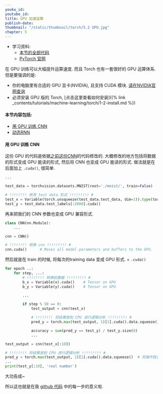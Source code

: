 ```yaml
---
youku_id:
youtube_id:
title: GPU 加速运算
publish-date:
thumbnail: "/static/thumbnail/torch/5.2 GPU.jpg"
chapter: 5
---
```


* 学习资料:
  * [本节的全部代码](https://github.com/MorvanZhou/PyTorch-Tutorial/blob/master/tutorial-contents/502_GPU.py)
  * [PyTorch 官网](http://pytorch.org/)

在 GPU 训练可以大幅提升运算速度. 而且 Torch 也有一套很好的 GPU 运算体系. 但是要强调的是:
* 你的电脑里有合适的 GPU 显卡(NVIDIA), 且支持 CUDA 模块. [请在NVIDIA官网查询](https://developer.nvidia.com/cuda-gpus)
* 必须安装 GPU 版的 Torch, [点击这里查看如何安装]({% link _contents/tutorials/machine-learning/torch/1-2-install.md %})

#### 本节内容包括:

* [用 GPU 训练 CNN](#gpu-cnn)
* [动态RNN](#RNN)



<h4 class="tut-h4-pad" id="gpu-cnn">用 GPU 训练 CNN</h4>

这份 GPU 的代码是依据[之前这份CNN](https://github.com/MorvanZhou/PyTorch-Tutorial/blob/master/tutorial-contents/401_CNN.py)的代码修改的.
大概修改的地方包括将数据的形式变成 GPU 能读的形式, 然后将 CNN 也变成 GPU 能读的形式. 做法就是在后面加上 `.cuda()`, 很简单.

```python
...

test_data = torchvision.datasets.MNIST(root='./mnist/', train=False)

# !!!!!!!! 修改 test data 形式 !!!!!!!!! #
test_x = Variable(torch.unsqueeze(test_data.test_data, dim=1)).type(torch.FloatTensor)[:2000].cuda()/255.   # Tensor on GPU
test_y = test_data.test_labels[:2000].cuda()
```

再来把我们的 CNN 参数也变成 GPU 兼容形式.

```python
class CNN(nn.Module):
    ...

cnn = CNN()

# !!!!!!!! 转换 cnn !!!!!!!!! #
cnn.cuda()      # Moves all model parameters and buffers to the GPU.
```

然后就是在 train 的时候, 将每次的training data 变成 GPU 形式. + `.cuda()`

```python
for epoch ..:
    for step, ...:
        # !!!!!!!! 转换批数据 !!!!!!!!! #
        b_x = Variable(x).cuda()    # Tensor on GPU
        b_y = Variable(y).cuda()    # Tensor on GPU

        ...

        if step % 50 == 0:
            test_output = cnn(test_x)

            # !!!!!!!! 将结果放到 CPU 进行逻辑分析 !!!!!!!!! #
            pred_y = torch.max(test_output, 1)[1].cuda().data.squeeze()  # 将操作放去 GPU

            accuracy = sum(pred_y == test_y) / test_y.size(0)
            ...

test_output = cnn(test_x[:10])

# !!!!!!!! 将结果放到 CPU 进行逻辑分析 !!!!!!!!! #
pred_y = torch.max(test_output, 1)[1].cuda().data.squeeze()  # 将操作放去 GPU
...
print(test_y[:10], 'real number')
```

大功告成~

所以这也就是在我 [github 代码](https://github.com/MorvanZhou/PyTorch-Tutorial/blob/master/tutorial-contents/502_GPU.py) 中的每一步的意义啦.


